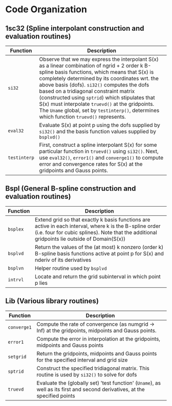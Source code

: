 # Code Organization

## 1sc32 (Spline interpolant construction and evaluation routines)
Function     | Description
-------------|------------
`si32`       | Observe that we may express the interpolant S(x) as a linear combination of ngrid + 2 order k B-spline basis functions, which means that S(x) is completely determined by its coordinates wrt. the above basis (dofs). `si32()` computes the dofs based on a tridiagonal constraint matrix (constructed using `sptrid`) which stipulates that S(x) must interpolate `truevd()` at the gridpoints. The `Uname` global, set by `testinterp()`, determines which function `truevd()` represents.
`eval32`     | Evaluate S(x) at point p using the dofs supplied by `si32()` and the basis function values supplied by `bsplvd()`
`testinterp` | First, construct a spline interpolant S(x) for some particular function in `truevd()` using `si32()`. Next, use `eval32()`, `error1()` and `converge1()` to compute error and convergence rates for S(x) at the gridpoints and Gauss points.

## Bspl (General B-spline construction and evaluation routines)
Function | Description
---------|------------
`bsplex` | Extend grid so that exactly k basis functions are active in each interval, where k is the B-spline order (i.e. four for cubic splines). Note that the additional gridpoints lie outside of Domain(S(x))
`bsplvd` | Return the values of the (at most) k nonzero (order k) B-spline basis functions active at point p for S(x) and nderiv of its derivatives
`bsplvn` | Helper routine used by `bsplvd`
`intrvl` | Locate and return the grid subinterval in which point p lies

## Lib (Various library routines)
Function    | Description
------------|------------
`converge1` | Compute the rate of convergence (as numgrid -> Inf) at the gridpoints, midpoints and Gauss points.
`error1`    | Compute the error in interpolation at the gridpoints, midpoints and Gauss points
`setgrid`   | Return the gridpoints, midpoints and Gauss points for the specified interval and grid size
`sptrid`    | Construct the specified tridiagonal matrix. This routine is used by `si32()` to solve for dofs
`truevd`    | Evaluate the (globally set) 'test function' (`Uname`), as well as its first and second derivatives, at the specified points
